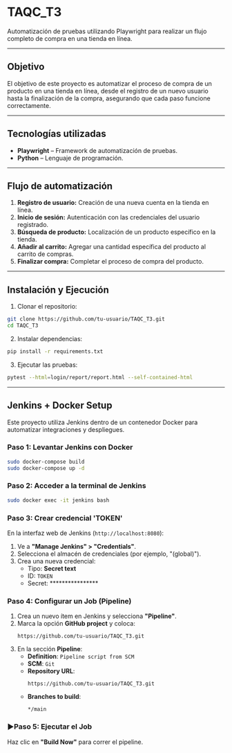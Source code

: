 # TAQC_T3

Automatización de pruebas utilizando Playwright para realizar un flujo completo de compra en una tienda en línea.

---

## Objetivo

El objetivo de este proyecto es automatizar el proceso de compra de un producto en una tienda en línea, desde el registro de un nuevo usuario hasta la finalización de la compra, asegurando que cada paso funcione correctamente.

---

## Tecnologías utilizadas

- **Playwright** – Framework de automatización de pruebas.
- **Python** – Lenguaje de programación.

---

## Flujo de automatización

1. **Registro de usuario:** Creación de una nueva cuenta en la tienda en línea.
2. **Inicio de sesión:** Autenticación con las credenciales del usuario registrado.
3. **Búsqueda de producto:** Localización de un producto específico en la tienda.
4. **Añadir al carrito:** Agregar una cantidad específica del producto al carrito de compras.
5. **Finalizar compra:** Completar el proceso de compra del producto.

---

## Instalación y Ejecución

1. Clonar el repositorio:

```bash
git clone https://github.com/tu-usuario/TAQC_T3.git
cd TAQC_T3
```

2. Instalar dependencias:

```bash
pip install -r requirements.txt
```

3. Ejecutar las pruebas:

```bash
pytest --html=login/report/report.html --self-contained-html
```

---

## Jenkins + Docker Setup

Este proyecto utiliza Jenkins dentro de un contenedor Docker para automatizar integraciones y despliegues.

### Paso 1: Levantar Jenkins con Docker

```bash
sudo docker-compose build
sudo docker-compose up -d
```

### Paso 2: Acceder a la terminal de Jenkins

```bash
sudo docker exec -it jenkins bash
```

### Paso 3: Crear credencial 'TOKEN'

En la interfaz web de Jenkins (`http://localhost:8080`):

1. Ve a **"Manage Jenkins" > "Credentials"**.
2. Selecciona el almacén de credenciales (por ejemplo, "(global)").
3. Crea una nueva credencial:
   - Tipo: **Secret text**
   - ID: `TOKEN`
   - Secret: ****************

### Paso 4: Configurar un Job (Pipeline)

1. Crea un nuevo ítem en Jenkins y selecciona **"Pipeline"**.
2. Marca la opción **GitHub project** y coloca:
   ```
   https://github.com/tu-usuario/TAQC_T3.git
   ```
3. En la sección **Pipeline**:
   - **Definition**: `Pipeline script from SCM`
   - **SCM**: `Git`
   - **Repository URL**:
     ```
     https://github.com/tu-usuario/TAQC_T3.git
     ```
   - **Branches to build**:
     ```
     */main
     ```

### ▶Paso 5: Ejecutar el Job

Haz clic en **"Build Now"** para correr el pipeline.
